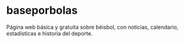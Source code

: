 # baseporbolas
Página web básica y gratuita sobre béisbol, con noticias, calendario, estadísticas e historia del deporte.
